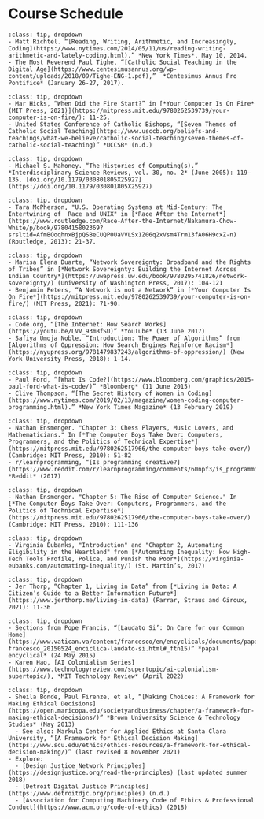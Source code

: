 # Course Schedule

```{admonition} **Week #1: What is a computer?**
:class: tip, dropdown
- Matt Richtel. “[Reading, Writing, Arithmetic, and Increasingly, Coding](https://www.nytimes.com/2014/05/11/us/reading-writing-arithmetic-and-lately-coding.html).” *New York Times*, May 10, 2014.
- The Most Reverend Paul Tighe, “[Catholic Social Teaching in the Digital Age](https://www.centesimusannus.org/wp-content/uploads/2018/09/Tighe-ENG-1.pdf),”  *Centesimus Annus Pro Pontifice* (January 26-27, 2017).
```

```{admonition} **Week #2: How do computers understand information?**
:class: tip, dropdown
- Mar Hicks, “When Did the Fire Start?” in [*Your Computer Is On Fire* (MIT Press, 2021)](https://mitpress.mit.edu/9780262539739/your-computer-is-on-fire/): 11-25.
- United States Conference of Catholic Bishops, “[Seven Themes of Catholic Social Teaching](https://www.usccb.org/beliefs-and-teachings/what-we-believe/catholic-social-teaching/seven-themes-of-catholic-social-teaching)” *UCCSB* (n.d.)
```

```{admonition} Week #3: How did we get computers? How do computers "work"? (part 1: the computer as a data processing machine)
:class: tip, dropdown
- Michael S. Mahoney. “The Histories of Computing(s).” *Interdisciplinary Science Reviews, vol. 30, no. 2* (June 2005): 119–135. [doi.org/10.1179/030801805X25927](https://doi.org/10.1179/030801805X25927)
```

```{admonition} Week #4: How did we get computers? How do computers "work"? (part 2: operating systems & interfaces)
:class: tip, dropdown
- Tara McPherson, "U.S. Operating Systems at Mid-Century: The Intertwining of  Race and UNIX" in [*Race After the Internet*](https://www.routledge.com/Race-After-the-Internet/Nakamura-Chow-White/p/book/9780415802369?srsltid=AfmBOoqhnxBjpQSBeCUQP0UaVVLSx1Z06q2xVsm4Trm13fA06H9cxZ-n) (Routledge, 2013): 21-37.
```

```{admonition} Week #5: How do computers talk to each other? What "is" the internet?
:class: tip, dropdown
- Marisa Elena Duarte, “Network Sovereignty: Broadband and the Rights of Tribes” in [*Network Sovereignty: Building the Internet Across Indian Country*](https://uwapress.uw.edu/book/9780295741826/network-sovereignty/) (University of Washington Press, 2017): 104-121
- Benjamin Peters, “A Network is not a Network” in [*Your Computer Is On Fire*](https://mitpress.mit.edu/9780262539739/your-computer-is-on-fire/) (MIT Press, 2021): 71-90.
```

```{admonition} Week #6: How do we access information online?
:class: tip, dropdown
- Code.org, “[The Internet: How Search Works](https://youtu.be/LVV_93mBfSU)” *YouTube* (13 June 2017)
- Safiya Umoja Noble, “Introduction: The Power of Algorithms” from [Algorithms of Oppression: How Search Engines Reinforce Racism*](https://nyupress.org/9781479837243/algorithms-of-oppression/) (New York University Press, 2018): 1-14.
```

```{admonition} Week #7: What "is" code/coding? What is a programming "language"?
:class: tip, dropdown
- Paul Ford, “[What Is Code?](https://www.bloomberg.com/graphics/2015-paul-ford-what-is-code/)” *Bloomberg* (11 June 2015)
- Clive Thompson. “[The Secret History of Women in Coding](https://www.nytimes.com/2019/02/13/magazine/women-coding-computer-programming.html).” *New York Times Magazine* (13 February 2019)
```

```{admonition} Week #8: How did we "get" programming languages?
:class: tip, dropdown
- Nathan Ensmenger. "Chapter 3: Chess Players, Music Lovers, and Mathematicians." In [*The Computer Boys Take Over: Computers, Programmers, and the Politics of Technical Expertise*](https://mitpress.mit.edu/9780262517966/the-computer-boys-take-over/) (Cambridge: MIT Press, 2010): 51-82
- r/learnprogramming, “[Is programming creative?](https://www.reddit.com/r/learnprogramming/comments/60npf3/is_programming_creative/)” *Reddit* (2017)
```

```{admonition} Week #10: What can programming languages "do"?
:class: tip, dropdown
- Nathan Ensmenger. "Chapter 5: The Rise of Computer Science." In [*The Computer Boys Take Over: Computers, Programmers, and the Politics of Technical Expertise*](https://mitpress.mit.edu/9780262517966/the-computer-boys-take-over/) (Cambridge: MIT Press, 2010): 111-136
```

```{admonition} Week #11: How are programming languages used?
:class: tip, dropdown
- Virginia Eubanks, "Introduction" and "Chapter 2, Automating Eligibility in the Heartland" from [*Automating Inequality: How High-Tech Tools Profile, Police, and Punish the Poor*](https://virginia-eubanks.com/automating-inequality/) (St. Martin’s, 2017)
```

```{admonition} Week #12: But what about data?
:class: tip, dropdown
- Jer Thorp, “Chapter 1, Living in Data” from [*Living in Data: A Citizen’s Guide to a Better Information Future*](https://www.jerthorp.me/living-in-data) (Farrar, Straus and Giroux, 2021): 11-36
```

```{admonition} Week #13: But what about AI?
:class: tip, dropdown
- Sections from Pope Francis, “[Laudato Si’: On Care for our Common Home](https://www.vatican.va/content/francesco/en/encyclicals/documents/papa-francesco_20150524_enciclica-laudato-si.html#_ftn15)” *papal encyclical* (24 May 2015)
- Karen Hao, [AI Colonialism Series](https://www.technologyreview.com/supertopic/ai-colonialism-supertopic/), *MIT Technology Review* (April 2022)
```

```{admonition} Week #14: Where do we go from here?
:class: tip, dropdown
- Sheila Bonde, Paul Firenze, et al, “[Making Choices: A Framework for Making Ethical Decisions](https://open.maricopa.edu/societyandbusiness/chapter/a-framework-for-making-ethical-decisions/)” *Brown University Science & Technology Studies* (May 2013)
  - See also: Markula Center for Applied Ethics at Santa Clara University, “[A Framework for Ethical Decision Making](https://www.scu.edu/ethics/ethics-resources/a-framework-for-ethical-decision-making/)” (last revised 8 November 2021)
- Explore:
  - [Design Justice Network Principles](https://designjustice.org/read-the-principles) (last updated summer 2018)
  - [Detroit Digital Justice Principles](https://www.detroitdjc.org/principles) (n.d.)
  - [Association for Computing Machinery Code of Ethics & Professional Conduct](https://www.acm.org/code-of-ethics) (2018)
```